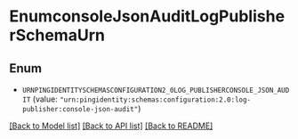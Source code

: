 # EnumconsoleJsonAuditLogPublisherSchemaUrn

## Enum


* `URNPINGIDENTITYSCHEMASCONFIGURATION2_0LOG_PUBLISHERCONSOLE_JSON_AUDIT` (value: `"urn:pingidentity:schemas:configuration:2.0:log-publisher:console-json-audit"`)


[[Back to Model list]](../README.md#documentation-for-models) [[Back to API list]](../README.md#documentation-for-api-endpoints) [[Back to README]](../README.md)


